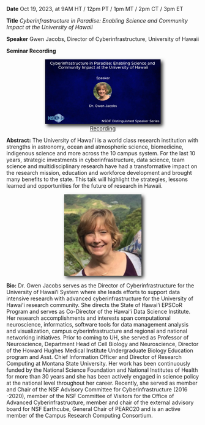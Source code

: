 **Date** Oct 19, 2023, at 9AM HT / 12pm PT / 1pm MT / 2pm CT / 3pm ET

**Title** _Cyberinfrastructure in Paradise: Enabling Science and Community Impact at the University of Hawaii_

**Speaker** Gwen Jacobs, Director of Cyberinfrastructure, University of Hawaii

<!-- <p align=center> -->
<!-- <img src="assets/images/preview-seminar.png" width="40%" style="filter: drop-shadow(5px 5px 5px #222);"/>
</p>  -->

<!-- <p align=center>
<a target="_blank" href='https://youtu.be/kOHZ6I_w1ws'>Video Link</a>
</p>  -->

**Seminar Recording**

<p align=center>
<a href="https://drive.google.com/file/d/1g-bShhrgKtl_cFaSf29hI1O2Rk_-LjqY/view?usp=share_link" target="_blank"> <img src="assets/images/jacobs_cover.png" width="60%" style="filter: drop-shadow(5px 5px 5px #222);"/></a>
<br>
<a href="https://drive.google.com/file/d/1g-bShhrgKtl_cFaSf29hI1O2Rk_-LjqY/view?usp=share_link" target="_blank">Recording</a>
</p>

**Abstract:** The University of Hawai'i is a world class research institution with strengths in astronomy, ocean and atmospheric science, biomedicine, indigenous science and more across the 10 campus system. For the last 10 years, strategic investments in cyberinfrastructure, data science, team science and multidisciplinary research have had a transformative impact on the research mission, education and workforce development and brought many benefits to the state. This talk will highlight the strategies, lessons learned and opportunities for the future of research in Hawaii.

<p align=center>
<img src="assets/images/jacobs.jpeg" width="40%" style="filter: drop-shadow(5px 5px 5px #222);"/>
</p>

**Bio:** Dr. Gwen Jacobs serves as the Director of Cyberinfrastructure for the University of Hawai‘i System where she leads efforts to support data intensive research with advanced cyberinfrastructure for the University of Hawaiʻi research community. She directs the State of Hawai‘i EPSCoR Program and serves as Co-Director of the Hawaiʻi Data Science Institute. Her research accomplishments and interests span computational neuroscience, informatics, software tools for data management analysis and visualization, campus cyberinfrastructure and regional and national networking initiatives. Prior to coming to UH, she served as Professor of Neuroscience, Department Head of Cell Biology and Neuroscience, Director of the Howard Hughes Medical Institute Undergraduate Biology Education program and Asst. Chief Information Officer and Director of Research Computing at Montana State University. Her work has been continuously funded by the National Science Foundation and National Institutes of Health for more than 30 years and she has been actively engaged in science policy at the national level throughout her career. Recently, she served as member and Chair of the NSF Advisory Committee for Cyberinfrastructure (2016 -2020), member of the NSF Committee of Visitors for the Office of Advanced Cyberinfrastructure, member and chair of the external advisory board for NSF Earthcube, General Chair of PEARC20 and is an active member of the Campus Research Computing Consortium.
